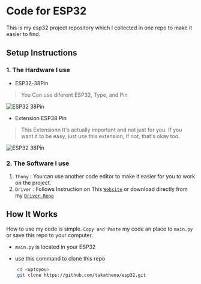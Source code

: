 # Code for ESP32

This is my esp32 project repository which I collected in one repo to make it easier to find.


## Setup Instructions

### 1. The Hardware I use
- ESP32-38Pin 
> You Can use diferent ESP32, Type, and Pin

![ESP32 38Pin](https://images.prom.ua/4524657729_w1280_h640_plata-razrabotchika-esp32.jpg)

- Extension ESP38 Pin
> This Extensionn It's actually important and not just for you. If you want it to be easy, just use this extension, if not, that's okay too.

![ESP32 38Pin](https://ae01.alicdn.com/kf/S644faf93183a489d81748b5999a3f54eo.jpg_960x960.jpg)

### 2. The Software I use

1. `Thony` : You can use another code editor to make it easier for you to work on the project.
2. `Driver` : Follows Instruction on This [`Website`](https://randomnerdtutorials.com/install-esp32-esp8266-usb-drivers-cp210x-windows/) or download directly from my [`Driver Repo`](https://randomnerdtutorials.com/install-esp32-esp8266-usb-drivers-cp210x-windows/)


## How It Works

How to use my code is simple. `Copy and Paste` my code an place to `main.py` or save this repo to your computer. 
- `main.py` is located in your ESP32

- use this command to clone this repo
```bash
    cd <uptoyou>
    git clone https://github.com/takathena/esp32.git
```
